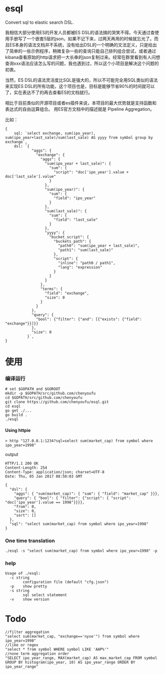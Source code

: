 # esql
Convert sql to elastic search DSL.

我相信大部分使用ES的开发人员都被ES DSL的语法搞的哭笑不得。今天通过查使用手册写了一个嵌套5层的json，如果不记下来，过两天再用的时候就忘光了。而且ES本身的语法文档并不系统，没有给出DSL的一个明确的文法定义，只是给出了简单的一些示例程序，稍微复杂一些的查询只能自己排列组合尝试，或者通过kibana查看原始的http请求把一大长串的json复制过来。经常在群里看到有人问想查询xxx语法应该怎么写的问题，我也遇到过，所以这个小项目是解决这个问题的初衷。

当然，ES DSL的语法灵活度比SQL是强大的，所以不可能完全用SQL类似的语法来实现ES DSL的所有功能，这个项目也是，目标是能够节省90%的时间就可以了，实在表达不了的再去查看ES的文档就行。

相比于目前类似的开源项目或者es插件来说，本项目的最大优势就是支持函数和表达式的自由运算组合。
用ES官方文档中的描述就是 Pipeline Aggregation。

比如：
```
{
    sql: `select exchange, sum(ipo_year), sum(ipo_year+last_sale)/sum(last_sale) AS yyyy from symbol group by exchange`,
    dsl: `{
            "aggs": {
              "exchange": {
                "aggs": {
                  "sum(ipo_year + last_sale)": {
                    "sum": {
                      "script": "doc['ipo_year'].value + doc['last_sale'].value"
                    }
                  },
                  "sum(ipo_year)": {
                    "sum": {
                      "field": "ipo_year"
                    }
                  },
                  "sum(last_sale)": {
                    "sum": {
                      "field": "last_sale"
                    }
                  },
                  "yyyy": {
                    "bucket_script": {
                      "buckets_path": {
                        "path0": "sum(ipo_year + last_sale)",
                        "path1": "sum(last_sale)"
                      },
                      "script": {
                        "inline": "path0 / path1",
                        "lang": "expression"
                      }
                    }
                  }
                },
                "terms": {
                  "field": "exchange",
                  "size": 0
                }
              }
            },
            "query": {
              "bool": {"filter": {"and": [{"exists": {"field": "exchange"}}]}}
            },
            "size": 0
          }`,
}
```

# 使用

### 编译运行
```
# set $GOPATH and $GOROOT
mkdir -p $GOPATH/src/github.com/chenyoufu
cd $GOPATH/src/github.com/chenyoufu
git clone https://github.com/chenyoufu/esql.git
cd esql
go get ./...
go build .
./esql
```

#### Using httpie
```
> http "127.0.0.1:1234?sql=select sum(market_cap) from symbol where ipo_year=1998"
```
output
```
HTTP/1.1 200 OK
Content-Length: 254
Content-Type: application/json; charset=UTF-8
Date: Thu, 05 Jan 2017 08:50:03 GMT

{
  "dsl": {
    "aggs": { "sum(market_cap)": { "sum": { "field": "market_cap" }}},
    "query": { "bool": { "filter": {"script": { "script": "doc['ipo_year'].value == 1998"}}}},
    "from": 0,
    "size": 0,
    "sort": []
  },
  "sql": "select sum(market_cap) from symbol where ipo_year=1998"
}
```

### One time translation
```
./esql -s "select sum(market_cap) from symbol where ipo_year=1998" -p
```
### help
```
Usage of ./esql:
  -c string
    	configuration file (default "cfg.json")
  -p	show pretty
  -s string
    	sql select statement
  -v	show version
```

# Todo
```
//filter aggregation
"select sum(market_cap, "exchange=='nyse'") from symbol where ipo_year=1998"
//like or regex
"select * from symbol WHERE symbol LIKE 'AAP%'"
//none term aggregation order
"SELECT ipo_year_range, MAX(market_cap) AS max_market_cap FROM symbol GROUP BY histogram(ipo_year, 10) AS ipo_year_range ORDER BY ipo_year_range"

```
